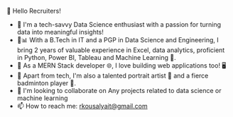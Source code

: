 👋 Hello Recruiters! 
- 🔭 I'm a tech-savvy Data Science enthusiast with a passion for turning data into meaningful insights! 
- 🌱📊 With a B.Tech in IT and a PGP in Data Science and Engineering, I bring 2 years of valuable experience in Excel, data analytics, proficient in Python, Power BI, Tableau and Machine Learning 🚀. 
- 👯 As a MERN Stack developer 🌐, I love building web applications too! 🖥️ 
- 💬 Apart from tech, I'm also a talented portrait artist 🎨 and a fierce badminton player 🏸. 
- 🤔 I'm looking to collaborate on Any projects related to data science or machine learning
- 📫 How to reach me: rkousalyait@gmail.com


